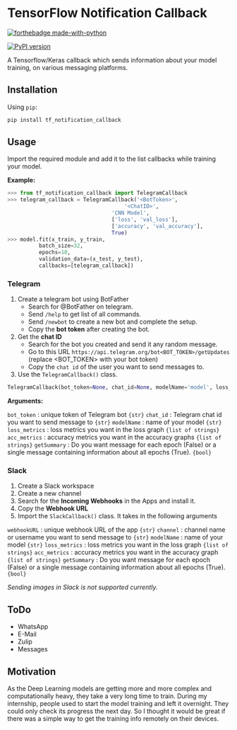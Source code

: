 # TensorFlow Notification Callback

[![forthebadge made-with-python](http://ForTheBadge.com/images/badges/made-with-python.svg)](https://www.python.org/)

[![PyPI version](https://badge.fury.io/py/tf-notification-callback.svg)](https://badge.fury.io/py/tf-notification-callback)

A Tensorflow/Keras callback which sends information about your model training, on various messaging platforms.

## Installation

Using `pip`:

```bash
pip install tf_notification_callback
```

## Usage

Import the required module and add it to the list callbacks while training your model.

**Example:**

```python
>>> from tf_notification_callback import TelegramCallback
>>> telegram_callback = TelegramCallback('<BotToken>',
                                     '<ChatID>',
	                             'CNN Model',
	                             ['loss', 'val_loss'],
	                             ['accuracy', 'val_accuracy'],
	                             True)
>>> model.fit(x_train, y_train,
          batch_size=32,
          epochs=10,
          validation_data=(x_test, y_test),
          callbacks=[telegram_callback])
```

### Telegram

1. Create a telegram bot using BotFather
	* Search for @BotFather on telegram.
	* Send `/help` to get list of all commands.
	* Send `/newbot` to create a new bot and complete the setup.
	* Copy the **bot token** after creating the bot.
2. Get the **chat ID**
	* Search for the bot you created and send it any random message.
	* Go to this URL `https://api.telegram.org/bot<BOT_TOKEN>/getUpdates` (replace <BOT_TOKEN> with your bot token)
	* Copy the `chat id` of the user you want to send messages to.
3. Use the `TelegramCallback()` class.

```python
TelegramCallback(bot_token=None, chat_id=None, modelName='model', loss_metrics=['loss'], acc_metrics=[], getSummary=False):
```

**Arguments:**

`bot_token` : unique token of Telegram bot `{str}`
`chat_id` : Telegram chat id you want to send message to `{str}`
`modelName` : name of your model `{str}`
`loss_metrics` : loss metrics you want in the loss graph `{list of strings}`
`acc_metrics` : accuracy metrics you want in the accuracy graphs `{list of strings}`
`getSummary` : Do you want message for each epoch (False) or a single message containing information about all epochs (True). `{bool}`

### Slack

1. Create a Slack workspace
2. Create a new channel
3. Search for the **Incoming Webhooks** in the Apps and install it.
4. Copy the **Webhook URL**
5. Import the `SlackCallback()` class. It takes in the following arguments

`webhookURL` : unique webhook URL of the app `{str}`
`channel` :  channel name or username you want to send message to `{str}`
`modelName` : name of your model `{str}`
`loss_metrics` : loss metrics you want in the loss graph `{list of strings}`
`acc_metrics` : accuracy metrics you want in the accuracy graph `{list of strings}`
`getSummary` : Do you want message for each epoch (False) or a single message containing information about all epochs (True). `{bool}`

*Sending images in Slack is not supported currently.*

## ToDo

* WhatsApp
* E-Mail
* Zulip
* Messages

## Motivation

As the Deep Learning models are getting more and more complex and computationally heavy, they take a very long time to train. During my internship, people used to start the model training and left it overnight. They could only check its progress the next day. So I thought it would be great if there was a simple way to get the training info remotely on their devices.
